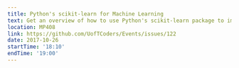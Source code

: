 ```yaml
---
title: Python's scikit-learn for Machine Learning
text: Get an overview of how to use Python's scikit-learn package to implement common machine learning algorithms for problems like regression, and classification.
location: MP408
link: https://github.com/UofTCoders/Events/issues/122
date: 2017-10-26
startTime: '18:10'
endTime: '19:00'
---
```

